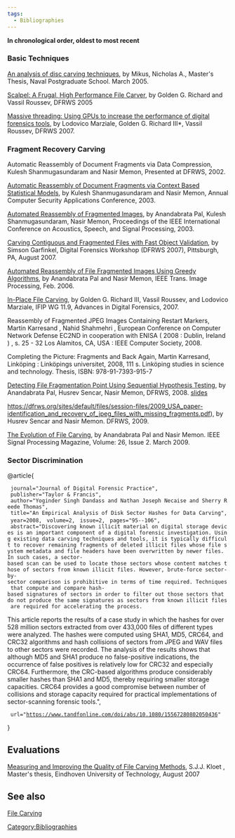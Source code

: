 ```yaml
---
tags:
  - Bibliographies
---
```

**In chronological order, oldest to most recent**

### Basic Techniques

[An analysis of disc carving techniques](https://apps.dtic.mil/sti/citations/ADA432468),
by Mikus, Nicholas A., Master's Thesis, Naval Postgraduate School. March 2005.

[Scalpel: A Frugal, High Performance File Carver](https://dfrws.org/sites/default/files/session-files/2005_USA_paper-scalpel_-_a_frugal_high_performance_file_carver.pdf),
by Golden G. Richard and Vassil Roussev, DFRWS 2005

[Massive threading: Using GPUs to increase the performance of digital forensics tools](https://dfrws.org/sites/default/files/session-files/2007_USA_paper-massive_threading_-_using_gpus_to_increase_the_performance_of_digital_forensics_tools.pdf),
by Lodovico Marziale, Golden G. Richard III\*, Vassil Roussev, DFRWS 2007.

### Fragment Recovery Carving

Automatic Reassembly of Document Fragments via Data Compression, Kulesh
Shanmugasundaram and Nasir Memon, Presented at DFRWS, 2002.

[Automatic Reassembly of Document Fragments via Context Based Statistical Models](http://digital-assembly.com/technology/research/pubs/acsac-2003.pdf),
by Kulesh Shanmugasundaram and Nasir Memon, Annual Computer Security
Applications Conference, 2003.

[Automated Reassembly of Fragmented Images](https://ieeexplore.ieee.org/document/1202747),
by Anandabrata Pal, Kulesh Shanmugasundaram, Nasir Memon, Proceedings of
the IEEE International Conference on Acoustics, Speech, and Signal
Processing, 2003.

[Carving Contiguous and Fragmented Files with Fast Object Validation](http://www.simson.net/clips/academic/2007.DFRWS.pdf),
by Simson Garfinkel, Digital Forensics Workshop (DFRWS 2007), Pittsburgh, PA,
August 2007.

[Automated Reassembly of File Fragmented Images Using Greedy Algorithms](http://digital-assembly.com/technology/research/pubs/ieee-trans-2006.pdf),
by Anandabrata Pal and Nasir Memon, IEEE Trans. Image Processing, Feb.
2006.

[In-Place File Carving](https://dl.ifip.org/db/conf/ifip11-9/df2007/RichardRM07.pdf),
by Golden G. Richard III, Vassil Roussev, and Lodovico Marziale, IFIP WG 11.9,
Advances in Digital Forensics, 2007.

Reassembly of Fragmented JPEG Images Containing Restart Markers, Martin
Karresand , Nahid Shahmehri , European Conference on Computer Network
Defense EC2ND in cooperation with ENISA ( 2008 : Dublin, Ireland ) , s.
25 - 32 Los Alamitos, CA, USA : IEEE Computer Society, 2008.

Completing the Picture: Fragments and Back Again, Martin Karresand,
Linköping : Linköpings universitet, 2008, 111 s. Linköping studies in
science and technology. Thesis, ISBN: 978-91-7393-915-7

[Detecting File Fragmentation Point Using Sequential Hypothesis Testing](https://dfrws.org/sites/default/files/session-files/2008_USA_paper-detecting_file_fragmentation_point_using_sequential_hypothesis_testing.pdf),
by Anandabrata Pal, Husrev Sencar, Nasir Memon, DFRWS, 2008.
[slides](https://dfrws.org/sites/default/files/session-files/2008_USA_pres-detecting_file_fragmentation_point_using_sequential_hypothesis_testing.pdf)

https://dfrws.org/sites/default/files/session-files/2009_USA_paper-identification_and_recovery_of_jpeg_files_with_missing_fragments.pdf),
by Husrev Sencar and Nasir Memon. DFRWS, 2009.

[The Evolution of File Carving](http://digital-assembly.com/technology/research/pubs/ieee-spm-2009.pdf),
by Anandabrata Pal and Nasir Memon. IEEE Signal Processing Magazine,
Volume: 26, Issue 2. March 2009.

### Sector Discrimination

<bibtex> @article{

` journal="Journal of Digital Forensic Practice",  `
` publisher="Taylor & Francis",`
` author="Yoginder Singh Dandass and Nathan Joseph Necaise and Sherry Reede Thomas",`
` title="An Empirical Analysis of Disk Sector Hashes for Data Carving",`
` year=2008,`
` volume=2,`
` issue=2,`
` pages="95--106",`
` abstract="Discovering known illicit material on digital storage devices is an important component of a digital forensic investigation. Using existing data carving techniques and tools, it is typically difficult to recover remaining fragments of deleted illicit files whose file system metadata and file headers have been overwritten by newer files. In such cases, a sector-based scan can be used to locate those sectors whose content matches those of sectors from known illicit files. However, brute-force sector-by-sector comparison is prohibitive in terms of time required. Techniques that compute and compare hash-based signatures of sectors in order to filter out those sectors that do not produce the same signatures as sectors from known illicit files are required for accelerating the process.`

This article reports the results of a case study in which the hashes for
over 528 million sectors extracted from over 433,000 files of different
types were analyzed. The hashes were computed using SHA1, MD5, CRC64,
and CRC32 algorithms and hash collisions of sectors from JPEG and WAV
files to other sectors were recorded. The analysis of the results shows
that although MD5 and SHA1 produce no false-positive indications, the
occurrence of false positives is relatively low for CRC32 and especially
CRC64. Furthermore, the CRC-based algorithms produce considerably
smaller hashes than SHA1 and MD5, thereby requiring smaller storage
capacities. CRC64 provides a good compromise between number of
collisions and storage capacity required for practical implementations
of sector-scanning forensic tools.",

` url="`[`https://www.tandfonline.com/doi/abs/10.1080/15567280802050436`](https://www.tandfonline.com/doi/abs/10.1080/15567280802050436)`"`

} </bibtex>

## Evaluations

[Measuring and Improving the Quality of File Carving
Methods](media:kloet_2007.pdf.md), S.J.J. Kloet , Master's
thesis, Eindhoven University of Technology, August 2007

## See also

[File Carving](file_carving.md)

[Category:Bibliographies](category:bibliographies.md)
